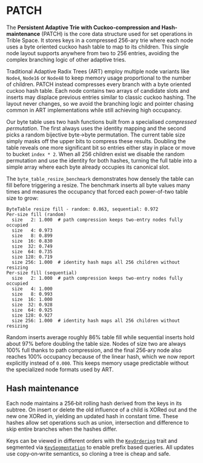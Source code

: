 # PATCH

The **Persistent Adaptive Trie with Cuckoo-compression and Hash-maintenance** (PATCH) is the core data structure used for set operations in Trible Space.
It stores keys in a compressed 256-ary trie where each node uses a byte oriented cuckoo hash table to map to its children.
This single node layout supports anywhere from two to 256 entries, avoiding the complex branching logic of other adaptive tries.

Traditional Adaptive Radix Trees (ART) employ multiple node variants like
`Node4`, `Node16` or `Node48` to keep memory usage proportional to the number of
children. PATCH instead compresses every branch with a byte oriented cuckoo hash
table. Each node contains two arrays of candidate slots and inserts may displace
previous entries similar to classic cuckoo hashing. The layout never changes, so
we avoid the branching logic and pointer chasing common in ART implementations
while still achieving high occupancy.

Our byte table uses two hash functions built from a specialised *compressed
permutation*. The first always uses the identity mapping and the second picks a
random bijective byte→byte permutation. The current table size simply masks off
the upper bits to compress these results. Doubling the table reveals one more
significant bit so entries either stay in place or move to bucket `index * 2`.
When all 256 children exist we disable the random permutation and use the
identity for both hashes, turning the full table into a simple array where each
byte already occupies its canonical slot.

The `byte_table_resize_benchmark` demonstrates how densely the table can fill
before triggering a resize. The benchmark inserts all byte values many times
and measures the occupancy that forced each power-of-two table size to grow:

```
ByteTable resize fill - random: 0.863, sequential: 0.972
Per-size fill (random)
  size   2: 1.000  # path compression keeps two-entry nodes fully occupied
  size   4: 0.973
  size   8: 0.899
  size  16: 0.830
  size  32: 0.749
  size  64: 0.735
  size 128: 0.719
  size 256: 1.000  # identity hash maps all 256 children without resizing
Per-size fill (sequential)
  size   2: 1.000  # path compression keeps two-entry nodes fully occupied
  size   4: 1.000
  size   8: 0.993
  size  16: 1.000
  size  32: 0.928
  size  64: 0.925
  size 128: 0.927
  size 256: 1.000  # identity hash maps all 256 children without resizing
```

Random inserts average roughly 86% table fill while sequential inserts hold
about 97% before doubling the table size. Nodes of size two are always 100%
full thanks to path compression, and the final 256‑ary node also reaches 100%
occupancy because of the linear hash, which we now report explicitly instead of
`0.000`. This keeps memory usage predictable without the specialized node
formats used by ART.

## Hash maintenance

Each node maintains a 256‑bit rolling hash derived from the keys in its
subtree. On insert or delete the old influence of a child is XORed out and the
new one XORed in, yielding an updated hash in constant time. These hashes allow
set operations such as union, intersection and difference to skip entire
branches when the hashes differ.
 
Keys can be viewed in different orders with the [`KeyOrdering`](../../src/patch.rs) trait and segmented via [`KeySegmentation`](../../src/patch.rs) to enable prefix based queries.
All updates use copy‑on‑write semantics, so cloning a tree is cheap and safe.
